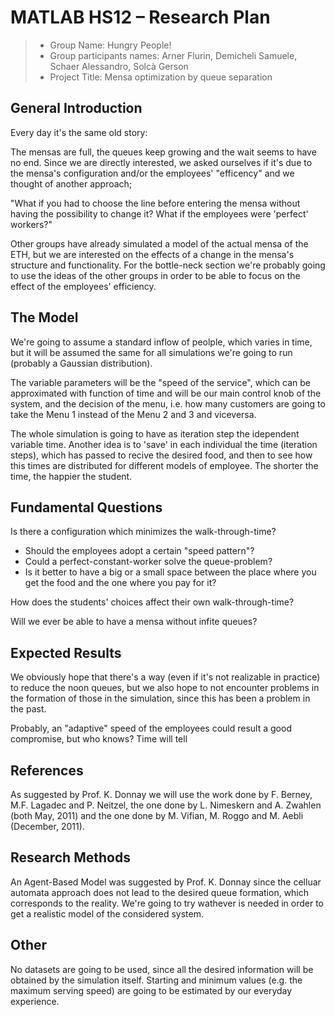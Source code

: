 # MATLAB HS12 – Research Plan 


> * Group Name: Hungry People!
> * Group participants names: Arner Flurin, Demicheli Samuele, Schaer Alessandro, Solcà Gerson
> * Project Title: Mensa optimization by queue separation

## General Introduction

Every day it's the same old story:

The mensas are full, the queues keep growing and the wait seems to have no end.
Since we are directly interested, we asked ourselves if it's due to the mensa's configuration and/or the employees'
"efficency" and we thought of another approach;

"What if you had to choose the line before entering the mensa without having the possibility to change it? What if
the employees were 'perfect' workers?"

Other groups have already simulated a model of the actual mensa of the ETH, but we are interested on the effects of
a change in the mensa's structure and functionality. For the bottle-neck section we're probably going to use the
ideas of the other groups in order to be able to focus on the effect of the employees' efficiency.

## The Model

We're going to assume a standard inflow of peolple, which varies in time, but it will be assumed the same for all
simulations we're going to run (probably a Gaussian distribution).

The variable parameters will be the "speed of the service", which can be approximated with function of time and will 
be our main control knob of the system, and the decision of the menu, i.e. how many customers are going to take the 
Menu 1 instead of the Menu 2 and 3 and viceversa.

The whole simulation is going to have as iteration step the idependent variable time.
Another idea is to 'save' in each individual the time (iteration steps), which has passed to recive the desired
food, and then to see how this times are distributed for different models of employee. The shorter the time, the 
happier the student.

## Fundamental Questions

Is there a configuration which minimizes the walk-through-time?
* Should the employees adopt a certain "speed pattern"?
* Could a perfect-constant-worker solve the queue-problem?
* Is it better to have a big or a small space between the place where you get the food and the one where you pay for it?

How does the students' choices affect their own walk-through-time?

Will we ever be able to have a mensa without infite queues?

## Expected Results

We obviously hope that there's a way (even if it's not realizable in practice) to reduce the noon queues, but we
also hope to not encounter problems in the formation of those in the simulation, since this has been a problem
in the past.

Probably, an "adaptive" speed of the employees could result a good compromise, but who knows? Time will tell


## References 

As suggested by Prof. K. Donnay we will use the work done by F. Berney, M.F. Lagadec and P. Neitzel,
the one done by L. Nimeskern and A. Zwahlen (both May, 2011) and the one done by M. Vifian, M. Roggo and M. Aebli
(December, 2011).


## Research Methods

An Agent-Based Model was suggested by Prof. K. Donnay since the celluar automata approach does not lead to the 
desired queue formation, which corresponds to the reality. We're going to try wathever is needed in order to get
a realistic model of the considered system.


## Other

No datasets are going to be used, since all the desired information will be obtained by the simulation itself.
Starting and minimum values (e.g. the maximum serving speed) are going to be estimated by our everyday experience.

